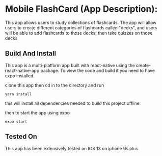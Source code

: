 # Mobile FlashCard (App Description):

This app allows users to study collections of flashcards. The app will allow users to create different categories of flashcards called "decks", and users will be able to add flashcards to those decks, then take quizzes on those decks.

## Build And Install 

This app is a multi-platform app built with react-native using the create-react-native-app package. To view the code and build it you need to have expo installed.

clone this app then cd in to the directory and run

```
yarn install

```

this will install all dependencies needed to build this project offline.

then to start the app using expo

``` 
expo start

```

## Tested On

This app has been extensively tested on IOS 13 on iphone 6s plus